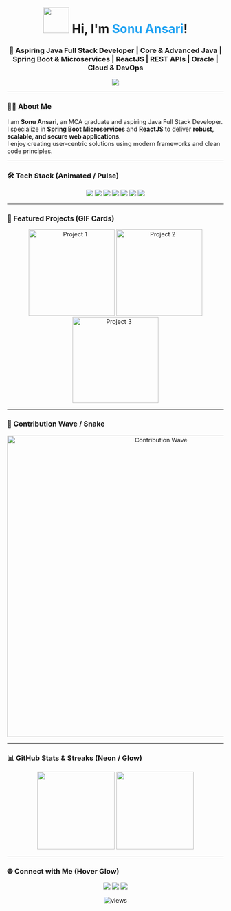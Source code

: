 <!-- Animated Particle Header -->
<h1 align="center">
  <img src="https://media.giphy.com/media/26xBwdIuRJiAIqHwA/giphy.gif" width="60">
  Hi, I'm <span style="color:#1DA1F2">Sonu Ansari</span>!
</h1>

<h3 align="center">
  🚀 Aspiring Java Full Stack Developer | Core & Advanced Java | Spring Boot & Microservices | ReactJS | REST APIs | Oracle | Cloud & DevOps
</h3>

<!-- Typing Animation with Color Transition -->
<p align="center">
  <img src="https://readme-typing-svg.herokuapp.com?font=Fira+Code&size=24&pause=1000&color=1DA1F2,FF5733,00FF00&center=true&vCenter=true&width=700&lines=Building+Modern+Web+Applications;Clean+Code+%26+Best+Practices;Delivering+Secure+%26+Scalable+Solutions;Always+Learning+New+Technologies" />
</p>

---

### 👨‍💻 About Me
I am **Sonu Ansari**, an MCA graduate and aspiring Java Full Stack Developer.  
I specialize in **Spring Boot Microservices** and **ReactJS** to deliver **robust, scalable, and secure web applications**.  
I enjoy creating user-centric solutions using modern frameworks and clean code principles.

---

### 🛠 Tech Stack (Animated / Pulse)
<p align="center">
  <img src="https://img.shields.io/badge/HTML5-E34F26?style=for-the-badge&logo=html5&logoColor=white&animation=spin">
  <img src="https://img.shields.io/badge/CSS3-1572B6?style=for-the-badge&logo=css3&logoColor=white&animation=spin">
  <img src="https://img.shields.io/badge/JavaScript-F7DF1E?style=for-the-badge&logo=javascript&logoColor=black&animation=spin">
  <img src="https://img.shields.io/badge/ReactJS-61DAFB?style=for-the-badge&logo=react&logoColor=black&animation=spin">
  <img src="https://img.shields.io/badge/Java-007396?style=for-the-badge&logo=java&logoColor=white&animation=spin">
  <img src="https://img.shields.io/badge/SpringBoot-6DB33F?style=for-the-badge&logo=springboot&logoColor=white&animation=spin">
  <img src="https://img.shields.io/badge/Oracle-F80000?style=for-the-badge&logo=oracle&logoColor=white&animation=spin">
</p>

---

### 🌟 Featured Projects (GIF Cards)
<p align="center">
  <a href="#"><img src="https://media.giphy.com/media/3o7aD2saalBwwftBIY/giphy.gif" width="200" alt="Project 1" title="Project 1"></a>
  <a href="#"><img src="https://media.giphy.com/media/l4FGuhL4U2WyjdkaY/giphy.gif" width="200" alt="Project 2" title="Project 2"></a>
  <a href="#"><img src="https://media.giphy.com/media/26tknCqiJrBQG6bxC/giphy.gif" width="200" alt="Project 3" title="Project 3"></a>
</p>

---

### 🐍 Contribution Wave / Snake
<p align="center">
  <img src="https://media.giphy.com/media/3o7aCSPqXEJ5d5DgG0/giphy.gif" width="700" alt="Contribution Wave"/>
</p>

---

### 📊 GitHub Stats & Streaks (Neon / Glow)
<p align="center">
  <img src="https://github-readme-stats.vercel.app/api?username=SonuAnsari1998&show_icons=true&theme=radical&hide_border=false&bg_color=0d1117&title_color=FF5733" height="180">
  <img src="https://github-readme-streak-stats.herokuapp.com/?user=SonuAnsari1998&theme=radical&hide_border=false&background=0d1117&fire=FF5733" height="180">
</p>

---

### 🌐 Connect with Me (Hover Glow)
<p align="center">
  <a href="https://linkedin.com/in/yourprofile"><img src="https://img.shields.io/badge/-LinkedIn-0A66C2?style=for-the-badge&logo=linkedin&logoColor=white&labelColor=0A66C2"></a>
  <a href="https://twitter.com/yourprofile"><img src="https://img.shields.io/badge/-Twitter-1DA1F2?style=for-the-badge&logo=twitter&logoColor=white&labelColor=1DA1F2"></a>
  <a href="mailto:your_email@example.com"><img src="https://img.shields.io/badge/-Email-D14836?style=for-the-badge&logo=gmail&logoColor=white&labelColor=D14836"></a>
</p>

<p align="center">
  <img src="https://komarev.com/ghpvc/?username=SonuAnsari1998&label=Profile%20Views&color=blue&style=flat" alt="views"/>
</p>
